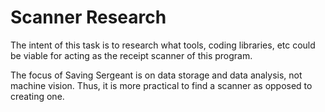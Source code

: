 # Scanner Research
The intent of this task is to research what tools, coding libraries, etc could be viable for acting as the receipt scanner of this program.

The focus of Saving Sergeant is on data storage and data analysis, not machine vision. Thus, it is more practical to find a scanner as opposed to creating one.